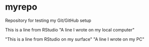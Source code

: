 # myrepo
Repository for testing my Git/GitHub setup

This is a line from RStudio
"A line I wrote on my local computer" 

"This is a line from RStudio on my surface"
"A line I wrote on my PC" 

